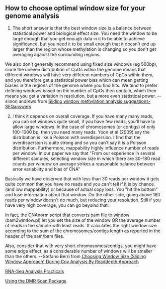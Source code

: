 ## How to choose optimal window size for your genome analysis
1. The short answer is that the best window size is a balance between statistical power and biological effect size. You need the window to be large enough that you get enough data in it to be able to achieve significance, but you need it to be small enough that it doesn't end up larger than the region whose methylation is changing so you don't get averaging against the surrounding regions.

We also don't generally recommend using fixed size windows (eg 500bp), since the uneven distribution of CpGs within the genome means that different windows will have very different numbers of CpGs within them, and you therefore get a statistical power bias which can mean getting biases in the regions of the genome where you find hits. We tend to prefer defining windows based on the number of CpGs then contain, which then means you get a variation in resolution, but a more even statistical power. -- simon andrews
from [Sliding window methylation analysis suggestions- SEQanswers](http://seqanswers.com/forums/showthread.php?t=84489)

2. I think it depends on overall coverage. If you have many many reads, you can set windows quite small, if you have few reads, you'll have to allow large windows. In the case of chromosomes (or contigs) of only 100-1000 bp, then you need many reads. Yoon et al (2009) say the distribution is like a Poisson with overdispersion. I find that the overdispersion is quite strong and so you can't say it is a Poisson distribution. Furthermore, mappability highly influence number of reads per window. In our paper we say that "From our experience in several different samples, selecting window size in which there are 30–180 read counts per window on average strikes a reasonable balance between error variability and bias of CNA"

Basically we have observed that with less than 30 reads per window it gets quite common that you have no reads and you can't tell if it is by chance (and low mappability) or because of actual copy loss. You "hit the bottom" and lose information about that window. On the other side, going above 180 reads per window doesn't do much, but reducing your resolution. Still if you have very high coverage, you can go beyoind that.

In fact, the CNAnorm script that converts bam file to window (bam2window.pl) let you set the size of the window OR the average number of reads in the sample with least reads. It calculates the right window size according to the sum of the chromosomes/contigs length as reported in the header of the sam/bam files.

Also, consider that with very short chromosomes/contigs, you might have some edge effect, as a considerable number of windows will be smaller than the others.  --Stefano Berri
from [Choosing Window Size (Sliding Window Approach) During Cnv Analysis By Readdepth Approach](https://www.biostars.org/p/17899/)

[RNA-Seq Analysis Practicals](http://www.bioinformatics.babraham.ac.uk/training/Methylation_Course/Differential%20Methylation%20lecture.pdf)

[Using the DMR Scan Package](http://bioconductor.riken.jp/packages/3.7/bioc/vignettes/DMRScan/inst/doc/DMRScan_vignette.pdf)
